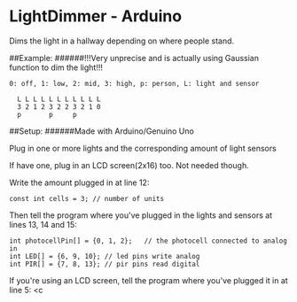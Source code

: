 # LightDimmer - Arduino
Dims the light in a hallway depending on where people stand.

##Example:
######!!!Very unprecise and is actually using Gaussian function to dim the light!!!

	0: off, 1: low, 2: mid, 3: high, p: person, L: light and sensor
	
	  L L L L L L L L L L L
	  3 2 1 2 3 2 2 3 2 1 0
	  p       p     p
##Setup:
######Made with Arduino/Genuino Uno


Plug in one or more lights and the corresponding amount of light sensors

If have one, plug in an LCD screen(2x16) too. Not needed though.

Write the amount plugged in at line 12:

<code>const int cells = 3;     // number of units</code>

Then tell the program where you've plugged in the lights and sensors at lines 13, 14 and 15:

	int photocellPin[] = {0, 1, 2};   // the photocell connected to analog in
	int LED[] = {6, 9, 10}; // led pins write analog
	int PIR[] = {7, 8, 13}; // pir pins read digital

If you're using an LCD screen, tell the program where you've plugged it in at line 5:
	<c
